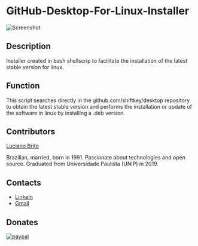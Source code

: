 # GitHub-Desktop-For-Linux-Installer

![Screenshot](LucianoAparecidoBritoGuedes/GitHub-Desktop-For-Linux-Installer/images/github-desktop-in-linux.png)

## Description

Installer created in bash shellscrip to facilitate the installation of the latest stable version for linux.


## Function

This script searches directly in the github.com/shiftkey/desktop repository to obtain the latest stable version and performs the installation or update of the software in linux by installing a .deb version.


## Contributors

[Luciano Brito](https://github.com/LucianoAparecidoBritoGuedes/)

Brazilian, married, born in 1991. Passionate about technologies and open source. Graduated from Universidade Paulista (UNIP) in 2019.


## Contacts

- [LinkeIn](https://www.linkedin.com/in/luciano-brito-76379374/)
- [Gmail](lucianobrito.dev@gmail.com)


## Donates

[![paypal](https://www.paypalobjects.com/en_US/i/btn/btn_donateCC_LG.gif)](https://www.paypal.com/cgi-bin/webscr?cmd=_s-xclic&hosted_button_id=RXA28WZH3XF4E)
